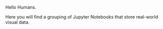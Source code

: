 Hello Humans.

Here you will find a grouping of Jupyter Notebooks that store real-world visual data.
